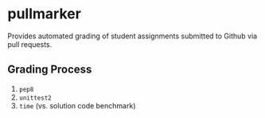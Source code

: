# pullmarker

Provides automated grading of student assignments submitted to Github via pull requests.

## Grading Process

1. `pep8`
2. `unittest2`
3. `time` (vs. solution code benchmark)
